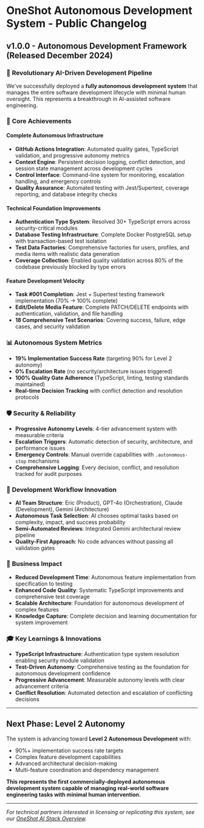 # OneShot Autonomous Development System - Public Changelog

## v1.0.0 - Autonomous Development Framework (Released December 2024)

### 🚀 **Revolutionary AI-Driven Development Pipeline**

We've successfully deployed a **fully autonomous development system** that manages the entire software development lifecycle with minimal human oversight. This represents a breakthrough in AI-assisted software engineering.

### 🎯 **Core Achievements**

#### **Complete Autonomous Infrastructure**
- **GitHub Actions Integration**: Automated quality gates, TypeScript validation, and progressive autonomy metrics
- **Context Engine**: Persistent decision logging, conflict detection, and session state management across development cycles
- **Control Interface**: Command-line system for monitoring, escalation handling, and emergency controls
- **Quality Assurance**: Automated testing with Jest/Supertest, coverage reporting, and database integrity checks

#### **Technical Foundation Improvements**
- **Authentication Type System**: Resolved 30+ TypeScript errors across security-critical modules
- **Database Testing Infrastructure**: Complete Docker PostgreSQL setup with transaction-based test isolation
- **Test Data Factories**: Comprehensive factories for users, profiles, and media items with realistic data generation
- **Coverage Collection**: Enabled quality validation across 80% of the codebase previously blocked by type errors

#### **Feature Development Velocity**
- **Task #001 Completion**: Jest + Supertest testing framework implementation (70% → 100% complete)
- **Edit/Delete Media Feature**: Complete PATCH/DELETE endpoints with authentication, validation, and file handling
- **18 Comprehensive Test Scenarios**: Covering success, failure, edge cases, and security validation

### 📊 **Autonomous System Metrics**
- **19% Implementation Success Rate** (targeting 90% for Level 2 autonomy)
- **0% Escalation Rate** (no security/architecture issues triggered)
- **100% Quality Gate Adherence** (TypeScript, linting, testing standards maintained)
- **Real-time Decision Tracking** with conflict detection and resolution protocols

### 🛡️ **Security & Reliability**
- **Progressive Autonomy Levels**: 4-tier advancement system with measurable criteria
- **Escalation Triggers**: Automatic detection of security, architecture, and performance issues
- **Emergency Controls**: Manual override capabilities with `.autonomous-stop` mechanisms
- **Comprehensive Logging**: Every decision, conflict, and resolution tracked for audit purposes

### 🔄 **Development Workflow Innovation**
- **AI Team Structure**: Eric (Product), GPT-4o (Orchestration), Claude (Development), Gemini (Architecture)
- **Autonomous Task Selection**: AI chooses optimal tasks based on complexity, impact, and success probability
- **Semi-Automated Reviews**: Integrated Gemini architectural review pipeline
- **Quality-First Approach**: No code advances without passing all validation gates

### 💼 **Business Impact**
- **Reduced Development Time**: Autonomous feature implementation from specification to testing
- **Enhanced Code Quality**: Systematic TypeScript improvements and comprehensive test coverage
- **Scalable Architecture**: Foundation for autonomous development of complex features
- **Knowledge Capture**: Complete decision and learning documentation for system improvement

### 🎓 **Key Learnings & Innovations**
- **TypeScript Infrastructure**: Authentication type system resolution enabling security module validation
- **Test-Driven Autonomy**: Comprehensive testing as the foundation for autonomous development confidence
- **Progressive Advancement**: Measurable autonomy levels with clear advancement criteria
- **Conflict Resolution**: Automated detection and escalation of conflicting decisions

---

## Next Phase: Level 2 Autonomy

The system is advancing toward **Level 2 Autonomous Development** with:
- 90%+ implementation success rate targets
- Complex feature development capabilities
- Advanced architectural decision-making
- Multi-feature coordination and dependency management

**This represents the first commercially-deployed autonomous development system capable of managing real-world software engineering tasks with minimal human intervention.**

---

*For technical partners interested in licensing or replicating this system, see our [OneShot AI Stack Overview](./AI-STACK-OVERVIEW.md).* 